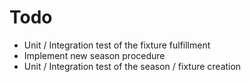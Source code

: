 # Todo
- Unit / Integration test of the fixture fulfillment
- Implement new season procedure
- Unit / Integration test of the season / fixture creation
